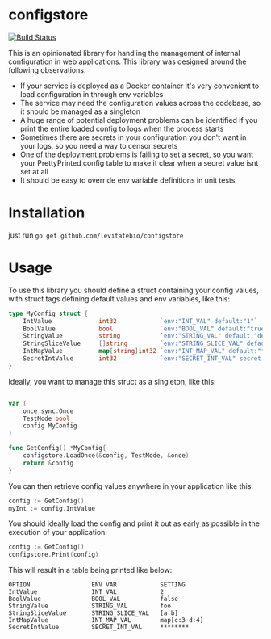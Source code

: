 # configstore

[![Build Status](https://drone.levitate.bio/api/badges/LevitateBio/configstore/status.svg)](https://drone.levitate.bio/LevitateBio/configstore)

This is an opinionated library for handling the management of internal configuration in web applications. 
This library was designed around the following observations.

* If your service is deployed as a Docker container it's very convenient to load configuration in through env variables
* The service may need the configuration values across the codebase, so it should be managed as a singleton
* A huge range of potential deployment problems can be identified if you print the entire loaded config to logs when the process starts
* Sometimes there are secrets in your configuration you don't want in your logs, so you need a way to censor secrets
* One of the deployment problems is failing to set a secret, so you want your PrettyPrinted config table to make it clear when a secret value isnt set at all
* It should be easy to override env variable definitions in unit tests

# Installation

just run `go get github.com/levitatebio/configstore`

# Usage

To use this library you should define a struct containing your config values, with struct tags defining default values and env variables, like this:

```go
type MyConfig struct {
	IntValue             int32            `env:"INT_VAL" default:"1"`
	BoolValue            bool             `env:"BOOL_VAL" default:"true"`
	StringValue          string           `env:"STRING_VAL" default:"default_value"`
	StringSliceValue     []string         `env:"STRING_SLICE_VAL" default:"foo,bar"`
	IntMapValue          map[string]int32 `env:"INT_MAP_VAL" default:"foo=1,bar=2"`
	SecretIntValue       int32            `env:"SECRET_INT_VAL" secret:"true" default:"3"`
}
```

Ideally, you want to manage this struct as a singleton, like this:

```go

var (
	once sync.Once
	TestMode bool
	config MyConfig
)

func GetConfig() *MyConfig{
	configstore.LoadOnce(&config, TestMode, &once)
	return &config
}
```

You can then retrieve config values anywhere in your application like this:

```go
config := GetConfig()
myInt := config.IntValue
```

You should ideally load the config and print it out as early as possible in the execution of your application:

```go
config := GetConfig()
configstore.Print(config)
```

This will result in a table being printed like below:

```
OPTION                 ENV VAR            SETTING
IntValue               INT_VAL            2
BoolValue              BOOL_VAL           false
StringValue            STRING_VAL         foo
StringSliceValue       STRING_SLICE_VAL   [a b]
IntMapValue            INT_MAP_VAL        map[c:3 d:4]
SecretIntValue         SECRET_INT_VAL     ********
```

